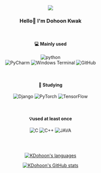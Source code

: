 <div align="center">
  <img src=https://capsule-render.vercel.app/api?type=waving&color=abb1f4&height=300&section=header&text=Welcome&fontSize=90&fontColor=ffffff&animation=fadeIn&fontAlignY=38&desc=KDohoon's%20GitHub%20Profile&descAlignY=51&descAlign=58&descSize=24>
  
### Hello👋 I'm Dohoon Kwak

<br>
  
#### 💻 Mainly used
  
![python](https://img.shields.io/badge/Python-3776AB?style=for-the-badge&logo=Python&logoColor=ffffff)
<br>
![PyCharm](https://img.shields.io/badge/PyCharm-7BB972?style=for-the-badge&logo=PyCharm&logoColor=ffffff)
![Windows Terminal](https://img.shields.io/badge/Windows%20Terminal-4D4D4D?style=for-the-badge&logo=Windows%20Terminal&logoColor=ffffff)
![GitHub](https://img.shields.io/badge/GitHub-181717?style=for-the-badge&logo=GitHub&logoColor=ffffff)
<br><br><br>
#### 📝 Studying
![Django](https://img.shields.io/badge/Django-092E20?style=for-the-badge&logo=Django&logoColor=ffffff)
![PyTorch](https://img.shields.io/badge/PyTorch-EE4C2C?style=for-the-badge&logo=PyTorch&logoColor=ffffff)
![TensorFlow](https://img.shields.io/badge/TensorFlow-FF6F00?style=for-the-badge&logo=TensorFlow&logoColor=ffffff)
<br><br><br>
#### 💡used at least once
![C](https://img.shields.io/badge/C-A8B9CC?style=for-the-badge&logo=C&logoColor=ffffff)
![C++](https://img.shields.io/badge/C%2b%2b-00599C?style=for-the-badge&logo=C%2b%2b&logoColor=ffffff)
![JAVA](https://img.shields.io/badge/JAVA-007396?style=for-the-badge&logo=JAVA&logoColor=ffffff)
  
 <br> <br>
  
[![KDohoon's languages](https://github-readme-stats.vercel.app/api/top-langs/?username=KDohoon&layout=compact&hide=javascript,html,css)](https://github.com/anuraghazra/github-readme-stats)
  
[![KDohoon's GitHub stats](https://github-readme-stats.vercel.app/api?username=KDohoon&count_private=true)](https://github.com/KDohoon/github-readme-stats)
</div>
